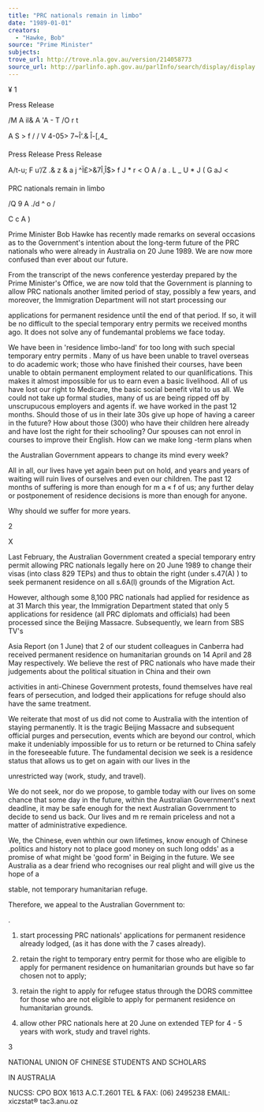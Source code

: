 ```yaml
---
title: "PRC nationals remain in limbo"
date: "1989-01-01"
creators:
  - "Hawke, Bob"
source: "Prime Minister"
subjects:
trove_url: http://trove.nla.gov.au/version/214058773
source_url: http://parlinfo.aph.gov.au/parlInfo/search/display/display.w3p;query=Id%3A%22media/pressrel/HPR08024640%22
---
```


 ¥ 1

 Press Release

 /M A il& A 'A - T /O r t

 A S > f  / / V  4-05> 7~Î‘.& Î-[,4_

 Press Release Press Release

 A/t-u; F u’/Z .& z & a j ^Ï£>&7Î¸Î$> f J * r < O A / a . L _  U * J ( G aJ  <

 PRC nationals remain in limbo

 /Q 9 A ./d ^ o /

 C c A )

 Prime Minister Bob Hawke has recently made remarks on several occasions  as to the Government's intention about the long-term future of the PRC  nationals who were already in Australia on 20 June 1989. We are now more  confused than ever about our future.

 From the transcript of the news conference yesterday prepared by the Prime  Minister's Office, we are now told that the Government is planning to  allow PRC nationals another limited period of stay, possibly a few years, and  moreover, the Immigration Department will not start processing our 

 applications for permanent residence until the end of that period. If so, it  will be no difficult to the special temporary entry permits we received  months ago. It does not solve any of fundemantal problems we face today.

 We have been in 'residence limbo-land' for too long with such special  temporary entry permits . Many of us have been unable to travel overseas  to do academic work; those who have finished their courses, have been  unable to obtain permanent employment related to our quanlifications. This  makes it almost impossible for us to earn even a basic livelihood. All of us  have lost our right to Medicare, the basic social benefit vital to us all. We  could not take up formal studies, many of us are being ripped off by  unscrupucous employers and agents if. we have worked in the past 12  months. Should those of us in their late 30s give up hope of having a career  in the future? How about those (300) who have their children here already  and have lost the right for their schooling? Our spouses can not enrol in  courses to improve their English. How can we make long -term plans when 

 the Australian Government appears to change its mind every week?

 All in all, our lives have yet again been put on hold, and years and years of  waiting will ruin lives of ourselves and even our children. The past 12  months of suffering is more than enough for m a « f of us; any further delay  or postponement of residence decisions is more than enough for anyone. 

 Why should we suffer for more years.

 2 

 X

 Last February, the Australian Government created a special temporary entry  permit allowing PRC nationals legally here on 20 June 1989 to change their  visas (into class 829 TEPs) and thus to obtain the right (under s.47(A) ) to  seek permanent residence on all s.6A(l) grounds of the Migration Act.

 However, although some 8,100 PRC nationals had applied for residence as at  31 March this year, the Immigration Department stated that only 5  applications for residence (all PRC diplomats and officials) had been  processed since the Beijing Massacre. Subsequently, we learn from SBS TV's 

 Asia Report (on 1 June) that 2 of our student colleagues in Canberra had  received permanent residence on humanitarian grounds on 14 April and 28  May respectively. We believe the rest of PRC nationals who have made  their judgements about the political situation in China and their own 

 activities in anti-Chinese Government protests, found themselves have real  fears of persecution, and lodged their applications for refuge should also  have the same treatment.

 We reiterate that most of us did not come to Australia with the intention  of staying permanently. It is the tragic Beijing Massacre and subsequent  official purges and persecution, events which are beyond our control, which  make it undeniably impossible for us to return or be returned to China  safely in the foreseeable future. The fundamental decision we seek is a  residence status that allows us to get on again with our lives in the 

 unrestricted way (work, study, and travel).

 We do not seek, nor do we propose, to gamble today with our lives on some  chance that some day in the future, within the Australian Government's  next deadline, it may be safe enough for the next Australian Government to  decide to send us back. Our lives and m re  remain priceless and not a matter  of administrative expedience.

 We, the Chinese, even whthin our own lifetimes, know enough of Chinese  .politics and history not to place good money on such long odds' as a promise  of what might be 'good form' in Beiging in the future. We see Australia as a  dear friend who recognises our real plight and will give us the hope of a 

 stable, not temporary humanitarian refuge.

 Therefore, we appeal to the Australian Government to:

 .

 1. start processing PRC nationals' applications for permanent residence  already lodged, (as it has done with the 7 cases already).

 2. retain the right to temporary entry permit for those who are eligible to  apply for permanent residence on humanitarian grounds but have so far  chosen not to apply;

 3. retain the right to apply for refugee status through the DORS  committee for those who are not eligible to apply for permanent residence  on humanitarian grounds.

 4. allow other PRC nationals here at 20 June on extended TEP for 4 - 5  years with work, study and travel rights.

 3

 NATIONAL UNION OF CHINESE STUDENTS AND SCHOLARS 

 IN AUSTRALIA

 NUCSS: CPO  BOX 1613 A.C.T.2601 TEL & FAX: (06) 2495238 EMAIL: xiczstat® tac3.anu.oz

